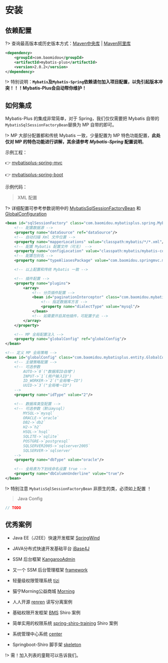 # 安装

## 依赖配置

?> 查询最高版本或历史版本方式：[Maven中央库](http://search.maven.org/#search%7Cga%7C1%7Cg%3A%22com.baomidou%22%20AND%20a%3A%22mybatis-plus%22) | [Maven阿里库](http://maven.aliyun.com/nexus/#nexus-search;quick~mybatis-plus)

```xml
<dependency>
    <groupId>com.baomidou</groupId>
    <artifactId>mybatis-plus</artifactId>
    <version>2.0.2</version>
</dependency>
```

!> 特别说明：**`Mybatis`及`Mybatis-Spring`依赖请勿加入项目配置，以免引起版本冲突！！！Mybatis-Plus会自动帮你维护！**

## 如何集成

Mybatis-Plus 的集成非常简单，对于 Spring，我们仅仅需要把 Mybatis 自带的`MybatisSqlSessionFactoryBean`替换为 MP 自带的即可。

!> MP 大部分配置都和传统 Mybatis 一致，少量配置为 MP 特色功能配置，**此处仅对 MP 的特色功能进行讲解，其余请参考 _Mybatis-Spring_ 配置说明**。

示例工程：

👉 [mybatisplus-spring-mvc](https://git.oschina.net/baomidou/mybatisplus-spring-mvc)

👉 [mybatisplus-spring-boot](https://git.oschina.net/baomidou/mybatisplus-spring-boot)

示例代码：

> XML 配置

?> 详细配置可参考参数说明中的 [MybatisSqlSessionFactoryBean](/api?id=mybatissqlsessionfactorybean) 和 [GlobalConfiguration](/api?id=globalconfiguration)

```xml
<bean id="sqlSessionFactory" class="com.baomidou.mybatisplus.spring.MybatisSqlSessionFactoryBean">
    <!-- 配置数据源 -->
    <property name="dataSource" ref="dataSource"/>
    <!-- 自动扫描 Xml 文件位置 -->
    <property name="mapperLocations" value="classpath:mybatis/*/*.xml"/>
    <!-- 配置 Mybatis 配置文件（可无） -->
    <property name="configLocation" value="classpath:mybatis/mybatis-config.xml"/>
    <!-- 配置包别名 -->
    <property name="typeAliasesPackage" value="com.baomidou.springmvc.model"/>

    <!-- 以上配置和传统 Mybatis 一致 -->

    <!-- 插件配置 -->
    <property name="plugins">
        <array>
            <!-- 分页插件配置 -->
            <bean id="paginationInterceptor" class="com.baomidou.mybatisplus.plugins.PaginationInterceptor">
                <!-- 指定数据库方言 -->
                <property name="dialectType" value="mysql"/>
            </bean>
            <!-- 如需要开启其他插件，可配置于此 -->
        </array>
    </property>

    <!-- MP 全局配置注入 -->
    <property name="globalConfig" ref="globalConfig"/>
</bean>

<!-- 定义 MP 全局策略 -->
<bean id="globalConfig" class="com.baomidou.mybatisplus.entity.GlobalConfiguration">
    <!-- 主键策略配置 -->
    <!-- 可选参数
        AUTO->`0`("数据库ID自增")
        INPUT->`1`(用户输入ID")
        ID_WORKER->`2`("全局唯一ID")
        UUID->`3`("全局唯一ID")
    -->
    <property name="idType" value="2"/>

    <!-- 数据库类型配置 -->
    <!-- 可选参数（默认mysql）
        MYSQL->`mysql`
        ORACLE->`oracle`
        DB2->`db2`
        H2->`h2`
        HSQL->`hsql`
        SQLITE->`sqlite`
        POSTGRE->`postgresql`
        SQLSERVER2005->`sqlserver2005`
        SQLSERVER->`sqlserver`
    -->
    <property name="dbType" value="oracle"/>

    <!-- 全局表为下划线命名设置 true -->
    <property name="dbColumnUnderline" value="true"/>
</bean>
```

!> 特别注意 `MybatisSqlSessionFactoryBean` 非原生的类，必须如上配置 ！

> Java Config

```java
// TODO
```

## 优秀案例

- Java EE（J2EE）快速开发框架 [SpringWind](https://git.oschina.net/juapk/SpringWind)

- JAVA分布式快速开发基础平台 [iBase4J](https://git.oschina.net/iBase4J/iBase4J) 

- SSM 后台框架 [KangarooAdmin](https://git.oschina.net/zhougaojun/KangarooAdmin)

- 又一个 SSM 后台管理框架 [framework](https://git.oschina.net/sunhan521/framework)

- 轻量级权限管理系统 [tizi](https://git.oschina.net/beijingeducation/tizi)

- 猫宁Morning公益商城 [Morning](https://git.oschina.net/Morning_/Morning)

- 人人开源 [renren](https://git.oschina.net/cdf962155660/renren) 读写分离案例

- 基础权限开发框架 [BMS](https://git.oschina.net/eric.xu/BMS)  Shiro 案例

- 简单实用的权限系统 [spring-shiro-training](https://git.oschina.net/wangzhixuan/spring-shiro-training)  Shiro 案例

- 系统管理中心系统 [center](https://git.oschina.net/willenfoo/center)

- Springboot-Shiro 脚手架 [skeleton](https://github.com/fengchangsheng/skeleton)


!> 需！加入列表的童鞋可以告诉我们。
